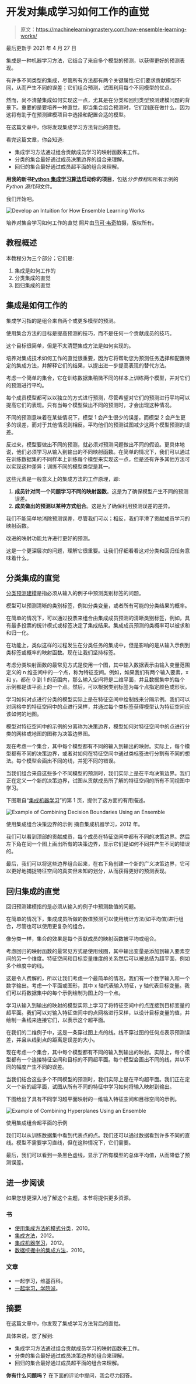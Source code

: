 # 开发对集成学习如何工作的直觉

> 原文：<https://machinelearningmastery.com/how-ensemble-learning-works/>

最后更新于 2021 年 4 月 27 日

集成是一种机器学习方法，它结合了来自多个模型的预测，以获得更好的预测表现。

有许多不同类型的集成，尽管所有方法都有两个关键属性:它们要求贡献模型不同，从而产生不同的误差；它们组合预测，试图利用每个不同模型的优点。

然而，尚不清楚集成如何实现这一点，尤其是在分类和回归类型预测建模问题的背景下。重要的是要培养一种直觉，即当集合组合预测时，它们到底在做什么，因为这将有助于在预测建模项目中选择和配置合适的模型。

在这篇文章中，你将发现集成学习方法背后的直觉。

看完这篇文章，你会知道:

*   集成学习方法通过组合贡献成员学习的映射函数来工作。
*   分类的集合最好通过成员决策边界的组合来理解。
*   回归的集合最好通过成员超平面的组合来理解。

**用我的新书[Python 集成学习算法](https://machinelearningmastery.com/ensemble-learning-algorithms-with-python/)启动你的项目**，包括*分步教程*和所有示例的 *Python 源代码*文件。

我们开始吧。

![Develop an Intuition for How Ensemble Learning Works](img/726eeb4d0fbd5d32509fa9af96dd4af0.png)

培养对集合学习如何工作的直觉
照片由[马可·韦奇](https://www.flickr.com/photos/160866001@N07/45967563051/)拍摄，版权所有。

## 教程概述

本教程分为三个部分；它们是:

1.  集成是如何工作的
2.  分类集成的直觉
3.  回归集成的直觉

## 集成是如何工作的

集成学习指的是组合来自两个或更多模型的预测。

使用集合方法的目标是提高预测的技巧，而不是任何一个贡献成员的技巧。

这个目标很简单，但是不太清楚集成方法是如何实现的。

培养对集成技术如何工作的直觉很重要，因为它将帮助您为预测任务选择和配置特定的集成方法，并解释它们的结果，以提出进一步提高表现的替代方法。

考虑一个简单的集合，它在训练数据集稍微不同的样本上训练两个模型，并对它们的预测进行平均。

每个成员模型都可以以独立的方式进行预测，尽管希望对它们的预测进行平均可以提高它们的表现。只有当每个模型做出不同的预测时，才会出现这种情况。

不同的预测意味着在某些情况下，模型 1 会产生很少的误差，而模型 2 会产生更多的误差，而对于其他情况则相反。平均他们的预测试图减少这两个模型预测的误差。

反过来，模型要做出不同的预测，就必须对预测问题做出不同的假设。更具体地说，他们必须学习从输入到输出的不同映射函数。在简单的情况下，我们可以通过在训练数据集的不同样本上训练每个模型来实现这一点，但是还有许多其他方法可以实现这种差异；训练不同的模型类型是其一。

这些元素是一般意义上的集成方法的工作原理，即:

1.  **成员针对同一个问题学习不同的映射函数**。这是为了确保模型产生不同的预测误差。
2.  **成员做出的预测以某种方式组合**。这是为了确保利用预测误差的差异。

我们不能简单地消除预测误差，尽管我们可以；相反，我们平滑了贡献成员学习的映射函数。

改进的映射功能允许进行更好的预测。

这是一个更深层次的问题，理解它很重要。让我们仔细看看这对分类和回归任务意味着什么。

## 分类集成的直觉

[分类预测建模](https://machinelearningmastery.com/types-of-classification-in-machine-learning/)是指必须从输入的例子中预测类别标签的问题。

模型可以预测清晰的类别标签，例如分类变量，或者所有可能的分类结果的概率。

在简单的情况下，可以通过投票来组合由集成成员预测的清晰类别标签，例如，具有最多投票的统计模式或标签决定了集成结果。集成成员预测的类概率可以被求和和归一化。

在功能上，类似这样的过程发生在分类任务的集成中，但是影响的是从输入示例到类标签或概率的映射函数。现在让我们坚持标签。

考虑分类映射函数的最常见方式是使用一个图，其中输入数据表示由输入变量范围定义的 n 维空间中的一个点，称为特征空间。例如，如果我们有两个输入要素，x 和 y，都在 0 到 1 的范围内，那么输入空间将是二维平面，并且数据集中的每个示例都是该平面上的一个点。然后，可以根据类别标签为每个点指定颜色或形状。

学习如何对点进行分类的模型实际上是在特征空间中绘制线来分隔示例。我们可以对网格中的特征空间中的点进行采样，并通过每个类标签获得模型认为特征空间应该如何的地图。

模型对特征空间中的示例的分离称为决策边界，模型如何对特征空间中的点进行分类的网格或地图的图称为决策边界图。

现在考虑一个集合，其中每个模型都有不同的输入到输出的映射。实际上，每个模型都有不同的决策边界，或者对如何在特征空间中通过类标签进行分割有不同的想法。每个模型会画出不同的线，并犯不同的错误。

当我们组合来自这些多个不同模型的预测时，我们实际上是在平均决策边界。我们正在定义一个新的决策边界，试图从贡献成员所了解的特征空间的所有不同视图中学习。

下图取自“[集成机器学习](https://amzn.to/2C7syo5)”的第 1 页，提供了这方面的有用描述。

![Example of Combining Decision Boundaries Using an Ensemble](img/e29346c2b17a36969c586250edcd418b.png)

使用集成组合决策边界的示例
摘自集成机器学习，2012 年。

我们可以看到顶部的贡献成员，每个成员在特征空间中都有不同的决策边界。然后左下角在同一个图上画出所有的决策边界，显示它们是如何不同并产生不同的错误的。

最后，我们可以将这些边界组合起来，在右下角创建一个新的广义决策边界，它可以更好地捕捉特征空间的真实但未知的划分，从而获得更好的预测表现。

## 回归集成的直觉

回归预测建模指的是必须从输入的例子中预测数值的问题。

在简单的情况下，集成成员所做的数值预测可以使用统计方法(如平均值)进行组合，尽管也可以使用更复杂的组合。

像分类一样，集合的效果是每个贡献成员的映射函数被平均或组合。

考虑回归的映射函数的最常见方式是使用线图，其中输出变量是添加到输入要素空间的另一个维度。特征空间和目标变量维度的关系然后可以被总结为超平面，例如多个维度中的线。

这是令人费解的，所以让我们考虑一个最简单的情况，我们有一个数字输入和一个数字输出。考虑一个平面或图形，其中 x 轴代表输入特征，y 轴代表目标变量。我们可以将数据集中的每个示例绘制为图上的一个点。

学习从输入到输出的映射的模型实际上学习了将特征空间中的点连接到目标变量的超平面。我们可以对输入特征空间中的点网格进行采样，以设计目标变量的值，并绘制一条线来连接它们，以表示这个超平面。

在我们的二维例子中，这是一条穿过图上点的线。线不穿过图的任何点表示预测误差，并且从线到点的距离是误差的大小。

现在考虑一个集合，其中每个模型都有不同的输入到输出的映射。实际上，每个模型都有一个连接特征空间和目标的不同超平面。每个模型会画出不同的线，并以不同的幅度产生不同的误差。

当我们结合这些多个不同模型的预测时，我们实际上是在平均超平面。我们正在定义一个新的超平面，试图从所有不同的特征中学习如何将输入映射到输出。

下图给出了具有不同学习超平面映射的一维输入特征空间和目标空间的示例。

![Example of Combining Hyperplanes Using an Ensemble](img/732abdd5d0386d7e9edf2e9c560f7e87.png)

使用集成组合超平面的示例

我们可以从训练数据集中看到代表点的点。我们还可以通过数据看到许多不同的直线。模型不需要学习直线，但在这种情况下，它们需要。

最后，我们可以看到一条黑色虚线，显示了所有模型的总体平均值，从而降低了预测误差。

## 进一步阅读

如果您想更深入地了解这个主题，本节将提供更多资源。

### 书

*   [使用集成方法的模式分类](https://amzn.to/2zxc0F7)，2010。
*   [集成方法](https://amzn.to/2XZzrjG)，2012。
*   [集成机器学习](https://amzn.to/2C7syo5)，2012。
*   [数据挖掘中的集成方法](https://amzn.to/3frGM1A)，2010。

### 文章

*   一起学习，维基百科。
*   [一起学习，学院派](http://www.scholarpedia.org/article/Ensemble_learning)。

## 摘要

在这篇文章中，你发现了集成学习方法背后的直觉。

具体来说，您了解到:

*   集成学习方法通过组合贡献成员学习的映射函数来工作。
*   分类的集合最好通过成员决策边界的组合来理解。
*   回归的集合最好通过成员超平面的组合来理解。

**你有什么问题吗？**
在下面的评论中提问，我会尽力回答。
